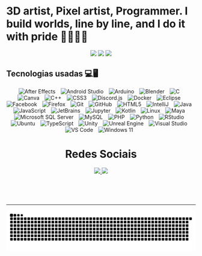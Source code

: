 # 3D artist, Pixel artist, Programmer. I build worlds, line by line, and I do it with pride 🏳️‍🌈🏳️‍⚧️

<div align="center">
  <img src="https://github-readme-stats.vercel.app/api?username=biancaalgarcia&theme=aura&hide_border=false&include_all_commits=true&count_private=true" width="55%" />
  <img src="https://github-readme-streak-stats.herokuapp.com/?user=biancaalgarcia&theme=aura&hide_border=true" width="50%" />
  <img src="https://github-readme-stats.vercel.app/api/top-langs/?username=biancaalgarcia&theme=aura&hide_border=false&include_all_commits=true&count_private=true&layout=compact" width="36%" /> 
</div>

## Tecnologias usadas 💻🖥️

<div align="center">

  <img alt="After Effects" title="After Effects" width="90px" style="padding-right: 10px;" src="https://cdn.jsdelivr.net/gh/devicons/devicon@latest/icons/aftereffects/aftereffects-original.svg" />
  <img alt="Android Studio" title="Android Studio" width="90px" style="padding-right: 10px;" src="https://cdn.jsdelivr.net/gh/devicons/devicon@latest/icons/androidstudio/androidstudio-original.svg" />
  <img alt="Arduino" title="Arduino" width="90px" style="padding-right: 10px;" src="https://cdn.jsdelivr.net/gh/devicons/devicon@latest/icons/arduino/arduino-original.svg" />
  <img alt="Blender" title="Blender" width="90px" style="padding-right: 10px;" src="https://cdn.jsdelivr.net/gh/devicons/devicon@latest/icons/blender/blender-original.svg" />
  <img alt="C" title="C" width="90px" style="padding-right: 10px;" src="https://cdn.jsdelivr.net/gh/devicons/devicon@latest/icons/c/c-original.svg" />
  <img alt="Canva" title="Canva" width="90px" style="padding-right: 10px;" src="https://cdn.jsdelivr.net/gh/devicons/devicon@latest/icons/canva/canva-original.svg" />
  <img alt="C++" title="C++" width="90px" style="padding-right: 10px;" src="https://cdn.jsdelivr.net/gh/devicons/devicon@latest/icons/cplusplus/cplusplus-original.svg" />
  <img alt="CSS3" title="CSS3" width="90px" style="padding-right: 10px;" src="https://cdn.jsdelivr.net/gh/devicons/devicon@latest/icons/css3/css3-original.svg" />
  <img alt="Discord.js" title="Discord.js" width="90px" style="padding-right: 10px;" src="https://cdn.jsdelivr.net/gh/devicons/devicon@latest/icons/discordjs/discordjs-original.svg" />
  <img alt="Docker" title="Docker" width="90px" style="padding-right: 10px;" src="https://cdn.jsdelivr.net/gh/devicons/devicon@latest/icons/docker/docker-original.svg" />
  <img alt="Eclipse" title="Eclipse" width="90px" style="padding-right: 10px;" src="https://cdn.jsdelivr.net/gh/devicons/devicon@latest/icons/eclipse/eclipse-original.svg" />
  <img alt="Facebook" title="Facebook" width="90px" style="padding-right: 10px;" src="https://cdn.jsdelivr.net/gh/devicons/devicon@latest/icons/facebook/facebook-original.svg" />
  <img alt="Firefox" title="Firefox" width="90px" style="padding-right: 10px;" src="https://cdn.jsdelivr.net/gh/devicons/devicon@latest/icons/firefox/firefox-original.svg" />
  <img alt="Git" title="Git" width="90px" style="padding-right: 10px;" src="https://cdn.jsdelivr.net/gh/devicons/devicon@latest/icons/git/git-original.svg" />
  <img alt="GitHub" title="GitHub" width="90px" style="padding-right: 10px;" src="https://cdn.jsdelivr.net/gh/devicons/devicon@latest/icons/github/github-original.svg" />
  <img alt="HTML5" title="HTML5" width="90px" style="padding-right: 10px;" src="https://cdn.jsdelivr.net/gh/devicons/devicon@latest/icons/html5/html5-original.svg" />
  <img alt="IntelliJ" title="IntelliJ" width="90px" style="padding-right: 10px;" src="https://cdn.jsdelivr.net/gh/devicons/devicon@latest/icons/intellij/intellij-original.svg" />
  <img alt="Java" title="Java" width="90px" style="padding-right: 10px;" src="https://cdn.jsdelivr.net/gh/devicons/devicon@latest/icons/java/java-original.svg" />
  <img alt="JavaScript" title="JavaScript" width="90px" style="padding-right: 10px;" src="https://cdn.jsdelivr.net/gh/devicons/devicon@latest/icons/javascript/javascript-original.svg" />
  <img alt="JetBrains" title="JetBrains" width="90px" style="padding-right: 10px;" src="https://cdn.jsdelivr.net/gh/devicons/devicon@latest/icons/jetbrains/jetbrains-original.svg" />
  <img alt="Jupyter" title="Jupyter" width="90px" style="padding-right: 10px;" src="https://cdn.jsdelivr.net/gh/devicons/devicon@latest/icons/jupyter/jupyter-original.svg" />
  <img alt="Kotlin" title="Kotlin" width="90px" style="padding-right: 10px;" src="https://cdn.jsdelivr.net/gh/devicons/devicon@latest/icons/kotlin/kotlin-original.svg" />
  <img alt="Linux" title="Linux" width="90px" style="padding-right: 10px;" src="https://cdn.jsdelivr.net/gh/devicons/devicon@latest/icons/linux/linux-original.svg" />
  <img alt="Maya" title="Maya" width="90px" style="padding-right: 10px;" src="https://cdn.jsdelivr.net/gh/devicons/devicon@latest/icons/maya/maya-original.svg" />
  <img alt="Microsoft SQL Server" title="Microsoft SQL Server" width="90px" style="padding-right: 10px;" src="https://cdn.jsdelivr.net/gh/devicons/devicon@latest/icons/microsoftsqlserver/microsoftsqlserver-original.svg" />
  <img alt="MySQL" title="MySQL" width="90px" style="padding-right: 10px;" src="https://cdn.jsdelivr.net/gh/devicons/devicon@latest/icons/mysql/mysql-original.svg" />
  <img alt="PHP" title="PHP" width="90px" style="padding-right: 10px;" src="https://cdn.jsdelivr.net/gh/devicons/devicon@latest/icons/php/php-original.svg" />
  <img alt="Python" title="Python" width="90px" style="padding-right: 10px;" src="https://cdn.jsdelivr.net/gh/devicons/devicon@latest/icons/python/python-original.svg" />
  <img alt="RStudio" title="RStudio" width="90px" style="padding-right: 10px;" src="https://cdn.jsdelivr.net/gh/devicons/devicon@latest/icons/rstudio/rstudio-original.svg" />
  <img alt="Ubuntu" title="Ubuntu" width="90px" style="padding-right: 10px;" src="https://cdn.jsdelivr.net/gh/devicons/devicon@latest/icons/ubuntu/ubuntu-original.svg" />
  <img alt="TypeScript" title="TypeScript" width="90px" style="padding-right: 10px;" src="https://cdn.jsdelivr.net/gh/devicons/devicon@latest/icons/typescript/typescript-original.svg" />
  <img alt="Unity" title="Unity" width="90px" style="padding-right: 10px;" src="https://cdn.jsdelivr.net/gh/devicons/devicon@latest/icons/unity/unity-original.svg" />
  <img alt="Unreal Engine" title="Unreal Engine" width="90px" style="padding-right: 10px;" src="https://cdn.jsdelivr.net/gh/devicons/devicon@latest/icons/unrealengine/unrealengine-original.svg" />
  <img alt="Visual Studio" title="Visual Studio" width="90px" style="padding-right: 10px;" src="https://cdn.jsdelivr.net/gh/devicons/devicon@latest/icons/visualstudio/visualstudio-original.svg" />
  <img alt="VS Code" title="VS Code" width="90px" style="padding-right: 10px;" src="https://cdn.jsdelivr.net/gh/devicons/devicon@latest/icons/vscode/vscode-original.svg" />
  <img alt="Windows 11" title="Windows 11" width="90px" style="padding-right: 10px;" src="https://cdn.jsdelivr.net/gh/devicons/devicon@latest/icons/windows11/windows11-original.svg" />

</div>

<div align="center">
  <h1>Redes Sociais</h1>
  <a href="https://instagram.com/biancaalgarcia" target="_blank">
    <img src="https://img.shields.io/badge/-Instagram-%23E4405F?style=for-the-badge&logo=instagram&logoColor=white">
  </a>
  <a href="http://linkedin.com/in/bihg/" target="_blank">
    <img src="https://img.shields.io/badge/-LinkedIn-%230077B5?style=for-the-badge&logo=linkedin&logoColor=white">
  </a> 
</div>


<br><br><br>

---

<img src="https://raw.githubusercontent.com/biancaalgarcia/biancaalgarcia/output/snake.svg" alt="Snake animation" />
